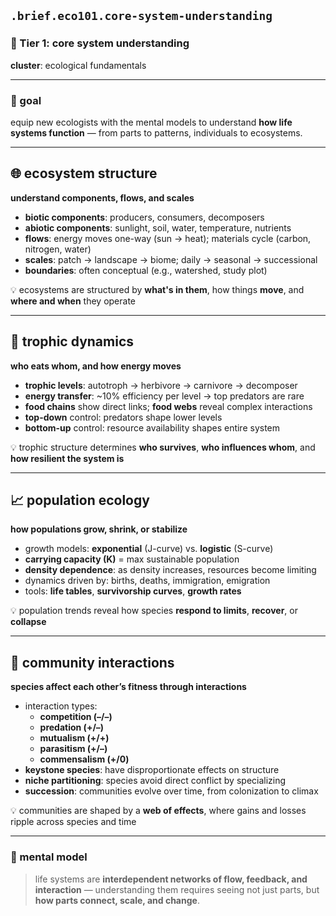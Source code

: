 ## `.brief.eco101.core-system-understanding`

### 🧠 Tier 1: core system understanding
**cluster**: ecological fundamentals

---

### 🎯 goal
equip new ecologists with the mental models to understand **how life systems function** — from parts to patterns, individuals to ecosystems.

---

## 🌐 ecosystem structure
**understand components, flows, and scales**

- **biotic components**: producers, consumers, decomposers
- **abiotic components**: sunlight, soil, water, temperature, nutrients
- **flows**: energy moves one-way (sun → heat); materials cycle (carbon, nitrogen, water)
- **scales**: patch → landscape → biome; daily → seasonal → successional
- **boundaries**: often conceptual (e.g., watershed, study plot)

💡 ecosystems are structured by **what's in them**, how things **move**, and **where and when** they operate

---

## 🔗 trophic dynamics
**who eats whom, and how energy moves**

- **trophic levels**: autotroph → herbivore → carnivore → decomposer
- **energy transfer**: ~10% efficiency per level → top predators are rare
- **food chains** show direct links; **food webs** reveal complex interactions
- **top-down** control: predators shape lower levels
- **bottom-up** control: resource availability shapes entire system

💡 trophic structure determines **who survives**, **who influences whom**, and **how resilient the system is**

---

## 📈 population ecology
**how populations grow, shrink, or stabilize**

- growth models: **exponential** (J-curve) vs. **logistic** (S-curve)
- **carrying capacity (K)** = max sustainable population
- **density dependence**: as density increases, resources become limiting
- dynamics driven by: births, deaths, immigration, emigration
- tools: **life tables**, **survivorship curves**, **growth rates**

💡 population trends reveal how species **respond to limits**, **recover**, or **collapse**

---

## 🧬 community interactions
**species affect each other’s fitness through interactions**

- interaction types:
  - **competition (–/–)**
  - **predation (+/–)**
  - **mutualism (+/+)**
  - **parasitism (+/–)**
  - **commensalism (+/0)**
- **keystone species**: have disproportionate effects on structure
- **niche partitioning**: species avoid direct conflict by specializing
- **succession**: communities evolve over time, from colonization to climax

💡 communities are shaped by a **web of effects**, where gains and losses ripple across species and time

---

### 🔁 mental model
> life systems are **interdependent networks of flow, feedback, and interaction** — understanding them requires seeing not just parts, but **how parts connect, scale, and change**.
